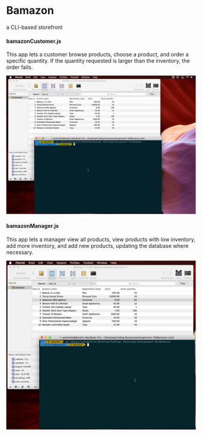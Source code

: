 # Bamazon
a CLI-based storefront

#### bamazonCustomer.js
This app lets a customer browse products, choose a product, and order a specific quantity. If the quantity requested is larger than the inventory, the order fails.

![bamazonCustomer.js](/screencaps/bamazon-customer.gif?raw=true)

#### bamazonManager.js
This app lets a manager view all products, view products with low inventory, add more inventory, and add new products, updating the database where necessary.

![bamazonManager.js](/screencaps/bamazon-manager.gif?raw=true)
